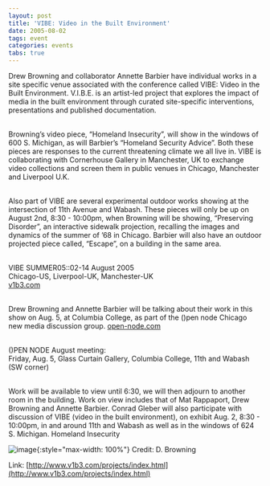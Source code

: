 ```yaml
---
layout: post
title: 'VIBE: Video in the Built Environment'
date: 2005-08-02
tags: event
categories: events
tabs: true
---
```


Drew Browning and collaborator Annette Barbier have individual works in a site specific venue associated with the conference called VIBE: Video in the Built Environment. V.I.B.E. is an artist-led project that explores the impact of media in the built environment through curated site-specific interventions, presentations and published documentation.<br><br>

Browning&rsquo;s video piece, &ldquo;Homeland Insecurity&rdquo;, will show in the windows of 600 S. Michigan, as will Barbier&rsquo;s &ldquo;Homeland Security Advice&rdquo;. Both these pieces are responses to the current threatening climate we all live in. VIBE is collaborating with Cornerhouse Gallery in Manchester, UK to exchange video collections and screen them in public venues in Chicago, Manchester and Liverpool U.K.<br><br>

Also part of VIBE are several experimental outdoor works showing at the intersection of 11th Avenue and Wabash. These pieces will only be up on August 2nd, 8:30 - 10:00pm, when Browning will be showing, &ldquo;Preserving Disorder&rdquo;, an interactive sidewalk projection, recalling the images and dynamics of the summer of &rsquo;68 in Chicago. Barbier will also have an outdoor projected piece called, &ldquo;Escape&rdquo;, on a building in the same area.<br><br>

VIBE SUMMER05::02-14 August 2005<br>Chicago-US, Liverpool-UK, Manchester-UK<br>
<a href="http://v1b3.com/">v1b3.com</a><br><br>

Drew Browning and Annette Barbier will be talking about their work in this show on Aug. 5, at Columbia College, as part of the ()pen node Chicago new media discussion group. <a href="http://open-node.com">open-node.com</a><br><br>

()PEN NODE August meeting:<br>
Friday, Aug. 5, Glass Curtain Gallery, Columbia College, 11th and Wabash (SW corner)<br><br>

Work will be available to view until 6:30, we will then adjourn to another room in the building.  Work on view includes that of Mat Rappaport, Drew Browning and Annette Barbier. Conrad Gleber will also participate with discussion of  VIBE (video in the built environment), on exhibit Aug. 2, 8:30 - 10:00pm, in and around 11th and Wabash as well as in the windows of 624 S. Michigan.
Homeland Insecurity

![image](https://www.evl.uic.edu/output/originals/homelandinsecurity.jpg-srcw.jpg){:style="max-width: 100%"}
Credit: D. Browning


Link: [http://www.v1b3.com/projects/index.html](http://www.v1b3.com/projects/index.html)
